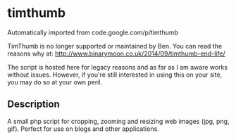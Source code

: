 # timthumb
Automatically imported from code.google.com/p/timthumb

TimThumb is no longer supported or maintained by Ben. You can read the reasons why at: http://www.binarymoon.co.uk/2014/09/timthumb-end-life/

The script is hosted here for legacy reasons and as far as I am aware works without issues. However, if you're still interested in using this on your site, you may do so at your own peril.

## Description
A small php script for cropping, zooming and resizing web images (jpg, png, gif). Perfect for use on blogs and other applications.

